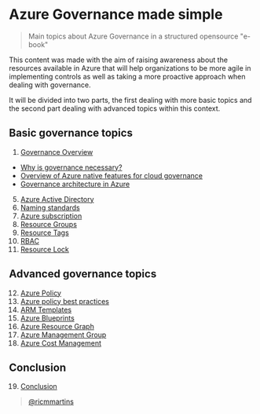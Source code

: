 # Azure Governance made simple
>Main topics about Azure Governance in a structured opensource "e-book" 

This content was made with the aim of raising awareness about the resources available in Azure that will help organizations to be more agile in implementing controls as well as taking a more proactive approach when dealing with governance.

It will be divided into two parts, the first dealing with more basic topics and the second part dealing with advanced topics within this context.


## Basic governance topics

1. [Governance Overview](guide/datacenters.md)
 * [Why is governance necessary?](guide/basics.md)
 * [Overview of Azure native features for cloud governance](guide/storage.md)
 * [Governance architecture in Azure](guide/networking.md)
5. [Azure Active Directory](guide/monitoring.md)
6. [Naming standards](guide/disasterrecovery.md)
7. [Azure subscription](guide/governance.md)
8. [Resource Groups](guide/automation.md)
9. [Resource Tags](guide/security.md)
10. [RBAC](guide/misc.md)
11. [Resource Lock](guide/misc.md)

## Advanced governance topics

12. [Azure Policy](guide/misc.md)
13. [Azure policy best practices](guide/misc.md)
14. [ARM Templates](guide/misc.md)
15. [Azure Blueprints](guide/misc.md)
16. [Azure Resource Graph](guide/misc.md)
17. [Azure Management Group](guide/misc.md)
18. [Azure Cost Management](guide/misc.md)

## Conclusion

19. [Conclusion](guide/misc.md)

> [@ricmmartins](http://twitter.com/ricmmartins)



